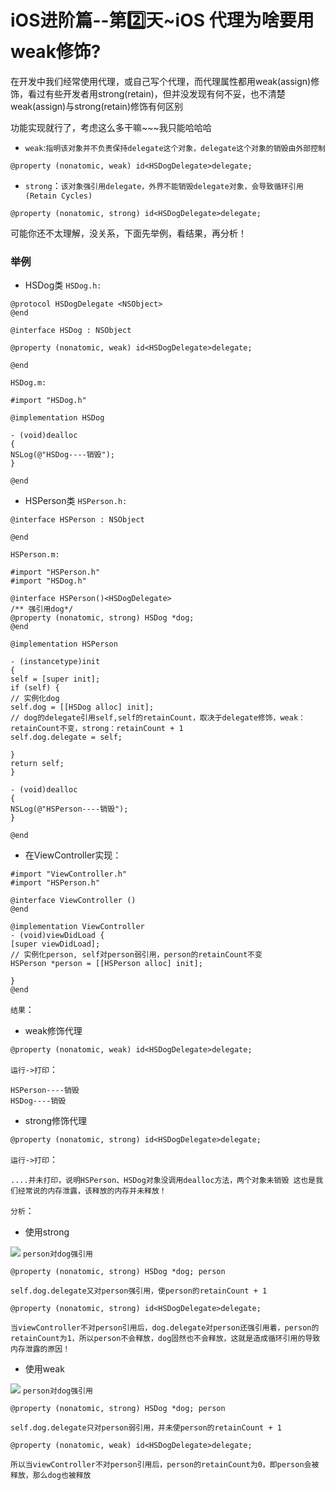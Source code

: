 # iOS进阶篇--第2️⃣天~iOS 代理为啥要用weak修饰?




在开发中我们经常使用代理，或自己写个代理，而代理属性都用weak(assign)修饰，看过有些开发者用strong(retain)，但并没发现有何不妥，也不清楚weak(assign)与strong(retain)修饰有何区别 <br>

功能实现就行了，考虑这么多干嘛~~~我只能哈哈哈

* `weak`:`指明该对象并不负责保持delegate这个对象，delegate这个对象的销毁由外部控制`
```
@property (nonatomic, weak) id<HSDogDelegate>delegate;
```
* `strong`：`该对象强引用delegate，外界不能销毁delegate对象，会导致循环引用(Retain Cycles)`
```
@property (nonatomic, strong) id<HSDogDelegate>delegate;
```
可能你还不太理解，没关系，下面先举例，看结果，再分析！

### 举例
* HSDog类
`HSDog.h:`
```
@protocol HSDogDelegate <NSObject>
@end

@interface HSDog : NSObject

@property (nonatomic, weak) id<HSDogDelegate>delegate;

@end
```
`HSDog.m:`
```
#import "HSDog.h"

@implementation HSDog

- (void)dealloc
{
NSLog(@"HSDog----销毁");
}

@end
```
* HSPerson类
`HSPerson.h:`
```
@interface HSPerson : NSObject

@end
```
`HSPerson.m:`
```
#import "HSPerson.h"
#import "HSDog.h"

@interface HSPerson()<HSDogDelegate>
/** 强引用dog*/
@property (nonatomic, strong) HSDog *dog;
@end

@implementation HSPerson

- (instancetype)init
{
self = [super init];
if (self) {
// 实例化dog
self.dog = [[HSDog alloc] init];
// dog的delegate引用self,self的retainCount，取决于delegate修饰，weak：retainCount不变，strong：retainCount + 1
self.dog.delegate = self;

}
return self;
}

- (void)dealloc
{
NSLog(@"HSPerson----销毁");
}

@end
```
* 在ViewController实现：
```
#import "ViewController.h"
#import "HSPerson.h"

@interface ViewController ()
@end

@implementation ViewController
- (void)viewDidLoad {
[super viewDidLoad];
// 实例化person, self对person弱引用，person的retainCount不变
HSPerson *person = [[HSPerson alloc] init];

}
@end
```
`结果`：

* weak修饰代理
```
@property (nonatomic, weak) id<HSDogDelegate>delegate;
```
`运行->打印`：
```
HSPerson----销毁
HSDog----销毁
```
* strong修饰代理
```
@property (nonatomic, strong) id<HSDogDelegate>delegate;
```
`运行->打印`：

`....并未打印，说明HSPerson、HSDog对象没调用dealloc方法，两个对象未销毁
这也是我们经常说的内存泄露，该释放的内存并未释放！`

`分析`：

* 使用strong

![](https://github.com/liyuunxiangGit/iOS--InterviewQuestions/blob/master/imageFile/使用strong描述代理.png)
`person对dog强引用`
```
@property (nonatomic, strong) HSDog *dog; person
```
`self.dog.delegate又对person强引用，使person的retainCount + 1`
```
@property (nonatomic, strong) id<HSDogDelegate>delegate;
```
`当viewController不对person引用后，dog.delegate对person还强引用着，person的retainCount为1，所以person不会释放，dog固然也不会释放，这就是造成循环引用的导致内存泄露的原因！`

* 使用weak

![](https://github.com/liyuunxiangGit/iOS--InterviewQuestions/blob/master/imageFile/使用weak描述代理.png)
`person对dog强引用`
```
@property (nonatomic, strong) HSDog *dog; person
```
`self.dog.delegate只对person弱引用，并未使person的retainCount + 1`
```
@property (nonatomic, weak) id<HSDogDelegate>delegate;
```
`所以当viewController不对person引用后，person的retainCount为0，即person会被释放，那么dog也被释放`

